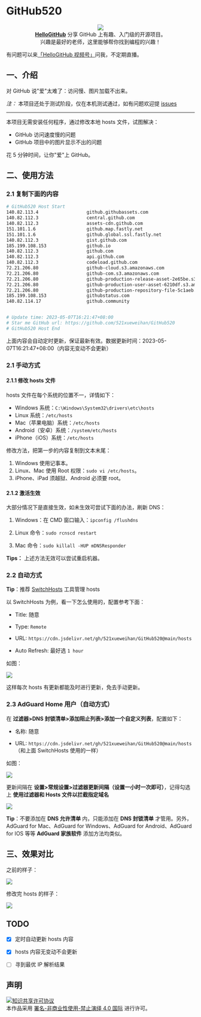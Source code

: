 # GitHub520
<p align="center">
  <img src="https://vip1.loli.net/2020/05/19/fLSBE29NxoFtOcd.gif"/>
  <br><strong><a href="https://github.com/521xueweihan/HelloGitHub" target="_blank">HelloGitHub</a></strong> 分享 GitHub 上有趣、入门级的开源项目。<br>兴趣是最好的老师，这里能够帮你找到编程的兴趣！
</p>

有问题可以来[「HelloGitHub 视频号」](https://static.hellogithub.com/5y/img/v.jpeg)问我，不定期直播。

## 一、介绍
对 GitHub 说"爱"太难了：访问慢、图片加载不出来。

*注：* 本项目还处于测试阶段，仅在本机测试通过，如有问题欢迎提 [issues](https://github.com/521xueweihan/GitHub520/issues/new)

---

本项目无需安装任何程序，通过修改本地 hosts 文件，试图解决：
- GitHub 访问速度慢的问题
- GitHub 项目中的图片显示不出的问题

花 5 分钟时间，让你"爱"上 GitHub。

## 二、使用方法

### 2.1 复制下面的内容
```bash
# GitHub520 Host Start
140.82.113.4                  github.githubassets.com
140.82.112.3                  central.github.com
140.82.112.3                  assets-cdn.github.com
151.101.1.6                   github.map.fastly.net
151.101.1.6                   github.global.ssl.fastly.net
140.82.112.3                  gist.github.com
185.199.108.153               github.io
140.82.112.3                  github.com
140.82.112.3                  api.github.com
140.82.112.3                  codeload.github.com
72.21.206.80                  github-cloud.s3.amazonaws.com
72.21.206.80                  github-com.s3.amazonaws.com
72.21.206.80                  github-production-release-asset-2e65be.s3.amazonaws.com
72.21.206.80                  github-production-user-asset-6210df.s3.amazonaws.com
72.21.206.80                  github-production-repository-file-5c1aeb.s3.amazonaws.com
185.199.108.153               githubstatus.com
140.82.114.17                 github.community


# Update time: 2023-05-07T16:21:47+08:00
# Star me GitHub url: https://github.com/521xueweihan/GitHub520
# GitHub520 Host End

```

上面内容会自动定时更新，保证最新有效。数据更新时间：2023-05-07T16:21:47+08:00（内容无变动不会更新）

### 2.1 手动方式
#### 2.1.1 修改 hosts 文件
hosts 文件在每个系统的位置不一，详情如下：
- Windows 系统：`C:\Windows\System32\drivers\etc\hosts`
- Linux 系统：`/etc/hosts`
- Mac（苹果电脑）系统：`/etc/hosts`
- Android（安卓）系统：`/system/etc/hosts`
- iPhone（iOS）系统：`/etc/hosts`

修改方法，把第一步的内容复制到文本末尾：

1. Windows 使用记事本。
2. Linux、Mac 使用 Root 权限：`sudo vi /etc/hosts`。
3. iPhone、iPad 须越狱、Android 必须要 root。

#### 2.1.2 激活生效
大部分情况下是直接生效，如未生效可尝试下面的办法，刷新 DNS：

1. Windows：在 CMD 窗口输入：`ipconfig /flushdns`

2. Linux 命令：`sudo rcnscd restart`

3. Mac 命令：`sudo killall -HUP mDNSResponder`

**Tips：** 上述方法无效可以尝试重启机器。

### 2.2 自动方式

**Tip**：推荐 [SwitchHosts](https://github.com/oldj/SwitchHosts) 工具管理 hosts

以 SwitchHosts 为例，看一下怎么使用的，配置参考下面：

- Title: 随意

- Type: `Remote`

- URL: `https://cdn.jsdelivr.net/gh/521xueweihan/GitHub520@main/hosts`

- Auto Refresh: 最好选 `1 hour`

如图：

![](./img/switch-hosts.png)

这样每次 hosts 有更新都能及时进行更新，免去手动更新。

### 2.3 AdGuard Home 用户（自动方式）

在 **过滤器>DNS 封锁清单>添加阻止列表>添加一个自定义列表**，配置如下：

- 名称: 随意

- URL: `https://cdn.jsdelivr.net/gh/521xueweihan/GitHub520@main/hosts`（和上面 SwitchHosts 使用的一样）

如图：

![](./img/AdGuard-rules.png)

更新间隔在 **设置>常规设置>过滤器更新间隔（设置一小时一次即可）**，记得勾选上 **使用过滤器和 Hosts 文件以拦截指定域名**

![](./img/AdGuard-rules2.png)

**Tip**：不要添加在 **DNS 允许清单** 内，只能添加在 **DNS 封锁清单** 才管用。另外，AdGuard for Mac、AdGuard for Windows、AdGuard for Android、AdGuard for IOS 等等 **AdGuard 家族软件** 添加方法均类似。

## 三、效果对比
之前的样子：

![](./img/old.png)

修改完 hosts 的样子：

![](./img/new.png)


## TODO
- [x] 定时自动更新 hosts 内容
- [x] hosts 内容无变动不会更新
- [ ] 寻到最优 IP 解析结果


## 声明
<a rel="license" href="https://creativecommons.org/licenses/by-nc-nd/4.0/deed.zh"><img alt="知识共享许可协议" style="border-width: 0" src="https://licensebuttons.net/l/by-nc-nd/4.0/88x31.png"></a><br>本作品采用 <a rel="license" href="https://creativecommons.org/licenses/by-nc-nd/4.0/deed.zh">署名-非商业性使用-禁止演绎 4.0 国际</a> 进行许可。
